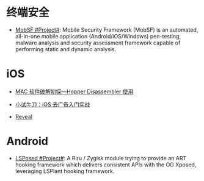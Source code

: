 # 终端安全

- [MobSF #Project#](https://github.com/MobSF/Mobile-Security-Framework-MobSF): Mobile Security Framework (MobSF) is an automated, all-in-one mobile application (Android/iOS/Windows) pen-testing, malware analysis and security assessment framework capable of performing static and dynamic analysis.

# iOS

- [MAC 软件破解初探—Hopper Disassembler 使用](http://www.52pojie.cn/thread-226930-1-1.html)

- [小试牛刀：iOS 去广告入门实战](http://www.freebuf.com/articles/terminal/77386.html)

- [Reveal](http://revealapp.com/)

# Android

- [LSPosed #Project#](https://github.com/LSPosed/LSPosed): A Riru / Zygisk module trying to provide an ART hooking framework which delivers consistent APIs with the OG Xposed, leveraging LSPlant hooking framework.
